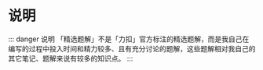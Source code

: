 # 说明

::: danger 说明
「精选题解」不是「力扣」官方标注的精选题解，而是我自己在编写的过程中投入时间和精力较多、且有充分讨论的题解，这些题解相对我自己的其它笔记、题解来说有较多的知识点。
:::



